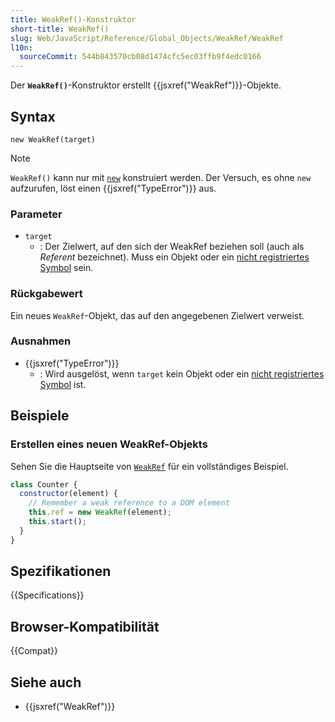 ```yaml
---
title: WeakRef()-Konstruktor
short-title: WeakRef()
slug: Web/JavaScript/Reference/Global_Objects/WeakRef/WeakRef
l10n:
  sourceCommit: 544b843570cb08d1474cfc5ec03ffb9f4edc0166
---
```


Der **`WeakRef()`**-Konstruktor erstellt {{jsxref("WeakRef")}}-Objekte.

## Syntax

```js-nolint
new WeakRef(target)
```

> [!NOTE]
> `WeakRef()` kann nur mit [`new`](/de/docs/Web/JavaScript/Reference/Operators/new) konstruiert werden. Der Versuch, es ohne `new` aufzurufen, löst einen {{jsxref("TypeError")}} aus.

### Parameter

- `target`
  - : Der Zielwert, auf den sich der WeakRef beziehen soll (auch als _Referent_ bezeichnet). Muss ein Objekt oder ein [nicht registriertes Symbol](/de/docs/Web/JavaScript/Reference/Global_Objects/Symbol#shared_symbols_in_the_global_symbol_registry) sein.

### Rückgabewert

Ein neues `WeakRef`-Objekt, das auf den angegebenen Zielwert verweist.

### Ausnahmen

- {{jsxref("TypeError")}}
  - : Wird ausgelöst, wenn `target` kein Objekt oder ein [nicht registriertes Symbol](/de/docs/Web/JavaScript/Reference/Global_Objects/Symbol#shared_symbols_in_the_global_symbol_registry) ist.

## Beispiele

### Erstellen eines neuen WeakRef-Objekts

Sehen Sie die Hauptseite von [`WeakRef`](/de/docs/Web/JavaScript/Reference/Global_Objects/WeakRef#examples) für ein vollständiges Beispiel.

```js
class Counter {
  constructor(element) {
    // Remember a weak reference to a DOM element
    this.ref = new WeakRef(element);
    this.start();
  }
}
```

## Spezifikationen

{{Specifications}}

## Browser-Kompatibilität

{{Compat}}

## Siehe auch

- {{jsxref("WeakRef")}}
